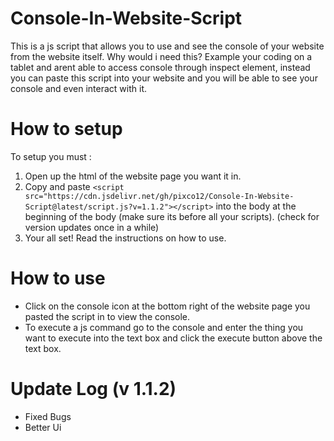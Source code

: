 # Console-In-Website-Script
This is a js script that allows you to use and see the console of your website from the website itself. Why would i need this? Example your coding on a tablet and arent able to access console through inspect element, instead you can paste this script into your website and you will be able to see your console and even interact with it.

# How to setup
To setup you must :

1. Open up the html of the website page you want it in.
2. Copy and paste `<script src="https://cdn.jsdelivr.net/gh/pixco12/Console-In-Website-Script@latest/script.js?v=1.1.2"></script>` into the body at the beginning of the body (make sure its before all your scripts). (check for version updates once in a while)
3. Your all set! Read the instructions on how to use.

# How to use

- Click on the console icon at the bottom right of the website page you pasted the script in to view the console.
- To execute a js command go to the console and enter the thing you want to execute into the text box and click the execute button above the text box.

# Update Log (v 1.1.2)

- Fixed Bugs
- Better Ui

